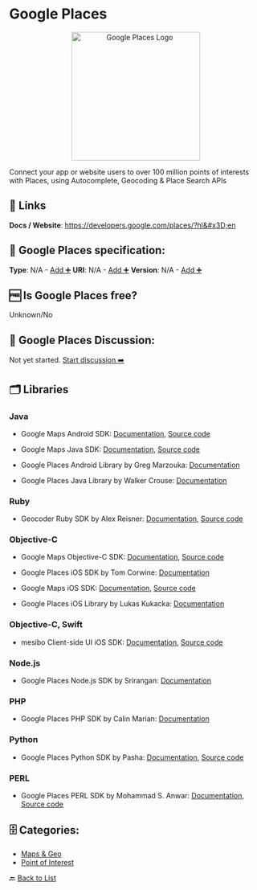 # Google Places
<p align="center">
    <img width="256" src="https://raw.githubusercontent.com/apis-list/apis-list/main/apis/google-places/logo_256x256.png" alt="Google Places Logo"/>
</p>
Connect your app or website users to over 100 million points of interests with Places, using Autocomplete, Geocoding &amp; Place Search APIs

##  🔗 Links
**Docs / Website**: https://developers.google.com/places/?hl&#x3D;en

## 🧬 Google Places specification:
**Type**: N/A - [Add ➕](https://github.com/apis-list/apis-list/edit/main/apis-list.yaml)
**URI**: N/A - [Add ➕](https://github.com/apis-list/apis-list/edit/main/apis-list.yaml)
**Version**: N/A - [Add ➕](https://github.com/apis-list/apis-list/edit/main/apis-list.yaml)

## 🆓 Is Google Places free?
 Unknown/No 

## 💬 Google Places Discussion:
Not yet started. [Start discussion ➡️](https://github.com/apis-list/apis-list/discussions/new)

## 🗂️ Libraries
### Java
- Google Maps Android SDK: [Documentation](https://developers.google.com/maps/documentation/android-sdk/intro), [Source code](https://github.com/googlemaps/google-maps-services-java)

- Google Maps Java SDK: [Documentation](https://developers.google.com/maps/web-services/client-library), [Source code](https://github.com/googlemaps/google-maps-services-java)

- Google Places Android Library by Greg Marzouka: [Documentation](https://github.com/gmarz/android-google-places)

- Google Places Java Library by Walker Crouse: [Documentation](https://github.com/windy1/google-places-api-java)

### Ruby
- Geocoder Ruby SDK by Alex Reisner: [Documentation](https://github.com/alexreisner/geocoder), [Source code](https://rubygems.org/gems/geocoder)

### Objective-C
- Google Maps Objective-C SDK: [Documentation](https://developers.google.com/places/web-service/client-library), [Source code](https://github.com/google/google-api-objectivec-client-for-rest)

- Google Places iOS SDK by Tom Corwine: [Documentation](https://github.com/TomCorwine/TOMGooglePlaces-iOS)

- Google Maps iOS SDK: [Documentation](https://developers.google.com/maps/documentation/ios/), [Source code](https://developers.google.com/maps/documentation/ios/start#getting_the_google_maps_sdk_for_ios)

- Google Places iOS Library by Lukas Kukacka: [Documentation](https://github.com/FuerteInternational/FTGooglePlacesAPI)

### Objective-C, Swift
- mesibo Client-side UI iOS SDK: [Documentation](https://mesibo.com/documentation/sdk-installation.html#ios), [Source code](https://mesibo.com/downloads/ios/mesibo-ui-1.0.0.tgz)

### Node.js
- Google Places Node.js SDK by Srirangan: [Documentation](https://github.com/Srirangan/googleplaces.js)

### PHP
- Google Places PHP SDK by Calin Marian: [Documentation](https://github.com/calin-marian/place-autocomplete)

### Python
- Google Places Python SDK by Pasha: [Documentation](https://pypi.python.org/pypi/django-google-places), [Source code](https://github.com/pashamaigutiak/django-google-places)

### PERL
- Google Places PERL SDK by Mohammad S. Anwar: [Documentation](https://metacpan.org/release/MANWAR/WWW-Google-Places-0.21), [Source code](https://github.com/Manwar/WWW-Google-Places)


## 🗄️ Categories:
- [Maps & Geo](https://github.com/apis-list/apis-list#maps--geo-)
- [Point of Interest](https://github.com/apis-list/apis-list#point-of-interest-)

🔙  [Back to List](https://github.com/apis-list/apis-list)
